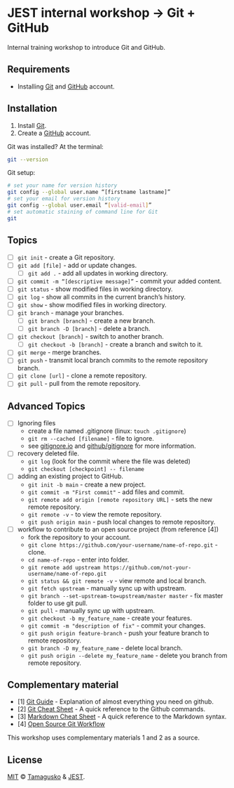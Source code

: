 # JEST internal workshop &#8594; Git + GitHub

Internal training workshop to introduce Git and GitHub.

## Requirements

- Installing [Git](https://github.com/git-guides/install-git) and [GitHub](https://docs.github.com/pt/free-pro-team@latest/github/teaching-and-learning-with-github-education/applying-for-a-student-developer-pack) account.

## Installation

1. Install [Git](https://github.com/git-guides/install-git).
1. Create a [GitHub](https://docs.github.com/pt/free-pro-team@latest/github/teaching-and-learning-with-github-education/applying-for-a-student-developer-pack) account.

Git was installed? At the terminal:

```bash
git --version
```

Git setup:

```bash
# set your name for version history
git config --global user.name “[firstname lastname]”
# set your email for version history
git config --global user.email “[valid-email]”
# set automatic staining of command line for Git
git
```

## Topics

- [ ] `git init` - create a Git repository.
- [ ] `git add [file]` - add or update changes.
  - [ ] `git add .` - add all updates in working directory.
- [ ] `git commit -m “[descriptive message]”` - commit your added content.
- [ ] `git status` - show modified files in working directory.
- [ ] `git log` - show all commits in the current branch’s history.
- [ ] `git show` - show modified files in working directory.
- [ ] `git branch` - manage your branches.
  - [ ] `git branch [branch]` - create a new branch.
  - [ ] `git branch -D [branch]` - delete a branch.
- [ ] `git checkout [branch]` - switch to another branch.
  - [ ] `git checkout -b [branch]` - create a branch and switch to it.
- [ ] `git merge` - merge branches.
- [ ] `git push` - transmit local branch commits to the remote repository branch.
- [ ] `git clone [url]` - clone a remote repository.
- [ ] `git pull` - pull from the remote repository.

## Advanced Topics

- [ ] Ignoring files
  - create a file named .gitignore (linux: `touch .gitignore`)
  - `git rm --cached [filename]` - file to ignore.
  - see [gitignore.io](https://www.gitignore.io/) and [github/gitignore](https://github.com/github/gitignore) for more information.
- [ ] recovery deleted file.
  - `git log` (look for the commit where the file was deleted)
  - `git checkout [checkpoint] -- filename`
- [ ] adding an existing project to GitHub.
  - `git init -b main` - create a new project.
  - `git commit -m "First commit"` - add files and commit.
  - `git remote add origin [remote repository URL]` - sets the new remote repository.
  - `git remote -v` - to view the remote repository.
  - `git push origin main` - push local changes to remote repository.
- [ ] workflow to contribute to an open source project (from reference [4])
  - fork the repository to your account.
  - `git clone https://github.com/your-username/name-of-repo.git` - clone.
  - `cd name-of-repo` - enter into folder.
  - `git remote add upstream https://github.com/not-your-username/name-of-repo.git`
  - `git status && git remote -v` - view remote and local branch.
  - `git fetch upstream` - manually sync up with upstream.
  - `git branch --set-upstream-to=upstream/master master` - fix master folder to use git pull.
  - `git pull` - manually sync up with upstream.
  - `git checkout -b my_feature_name` - create your features.
  - `git commit -m "description of fix"` - commit your changes.
  - `git push origin feature-branch` - push your feature branch to remote repository.
  - `git branch -D my_feature_name` - delete local branch.
  - `git push origin --delete my_feature_name` - delete you branch from remote repository.

## Complementary material

- [1] [Git Guide](https://github.com/git-guides/) - Explanation of almost everything you need on github.
- [2] [Git Cheat Sheet](https://education.github.com/git-cheat-sheet-education.pdf) - A quick reference to the Github commands.
- [3] [Markdown Cheat Sheet](https://www.markdownguide.org/cheat-sheet/) - A quick reference to the Markdown syntax.
- [4] [Open Source Git Workflow](https://dev.to/adamreidelbach/open-source-git-workflow-an-overview-2oo2)

This workshop uses complementary materials 1 and 2 as a source.

## License

[MIT](LICENSE) © [Tamagusko](https://tamagusko.github.io/) & [JEST](https://jest.pt/).
